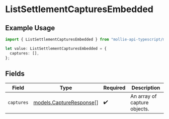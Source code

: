 # ListSettlementCapturesEmbedded

## Example Usage

```typescript
import { ListSettlementCapturesEmbedded } from "mollie-api-typescript/models/operations";

let value: ListSettlementCapturesEmbedded = {
  captures: [],
};
```

## Fields

| Field                                                       | Type                                                        | Required                                                    | Description                                                 |
| ----------------------------------------------------------- | ----------------------------------------------------------- | ----------------------------------------------------------- | ----------------------------------------------------------- |
| `captures`                                                  | [models.CaptureResponse](../../models/captureresponse.md)[] | :heavy_check_mark:                                          | An array of capture objects.                                |